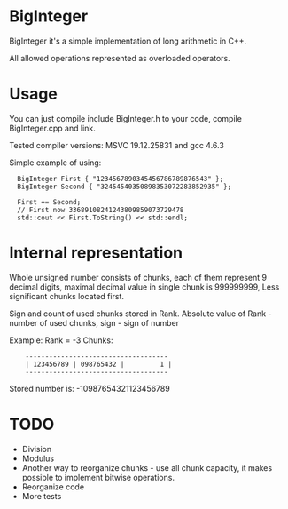 # BigInteger #
BigInteger it's a simple implementation of long arithmetic in C++.

All allowed operations represented as overloaded operators.

# Usage #
You can just compile include BigInteger.h to your code, compile BigInteger.cpp and link.

Tested compiler versions: MSVC 19.12.25831 and  gcc 4.6.3

Simple example of using:

      BigInteger First { "1234567890345456786789876543" };
      BigInteger Second { "32454540350898353072283852935" };
      
      First += Second;
      // First now 33689108241243809859073729478
      std::cout << First.ToString() << std::endl;

# Internal representation #

Whole unsigned number consists of chunks, each of them represent 9 decimal digits,
maximal decimal value in single chunk is 999999999,
Less significant chunks located first.

Sign and count of used chunks stored in Rank.
Absolute value of Rank - number of used chunks, sign - sign of number

Example:
Rank = -3
Chunks:

        ------------------------------------
        | 123456789 | 098765432 |	      1 |
        ------------------------------------

Stored number is:
-10987654321123456789


# TODO #
- Division
- Modulus
- Another way to reorganize chunks - use all chunk capacity, it makes possible to implement bitwise operations.
- Reorganize code
- More tests

